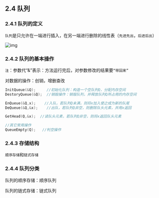 ## 2.4 队列

### 2.4.1 队列的定义

`队列`是只允许在一端进行插入，在另一端进行删除的线性表（`先进先出`，`后进后出`）

![img](http://c.biancheng.net/cpp/uploads/allimg/140713/1-140G31P93Y96.jpg)

### 2.4.2 队列的基本操作

`注`：参数代“&”表示：方法运行完后，对参数修改的结果要`“带回来”`

对数据的操作：创销，增删查改

```c
InitQueue(&Q);     //初始化队列：构造一个空队列Q，分配内存空间
DestoryQueue(&Q);  //销毁操作：销毁队列，并释放队列Q所占用的内存空间

EnQueue(&Q,x);    //入队，若队列Q未满，则将x加入使之成为新的队尾
DeQueue(&Q,&x);    //出队，若队列Q非空，则删除队头元素，并用x返回

GetHead(Q,&x);  //读队头元素，若队列Q非空，则将x返回队头元素

//其它常用操作
QueueEmpty(Q);   //判空操作
```

### 2.4.3 存储结构

`顺序存储`和`链式存储`

### 2.4.4 队列分类

队列的顺序存储：顺序队列

队列的链式存储：链式队列